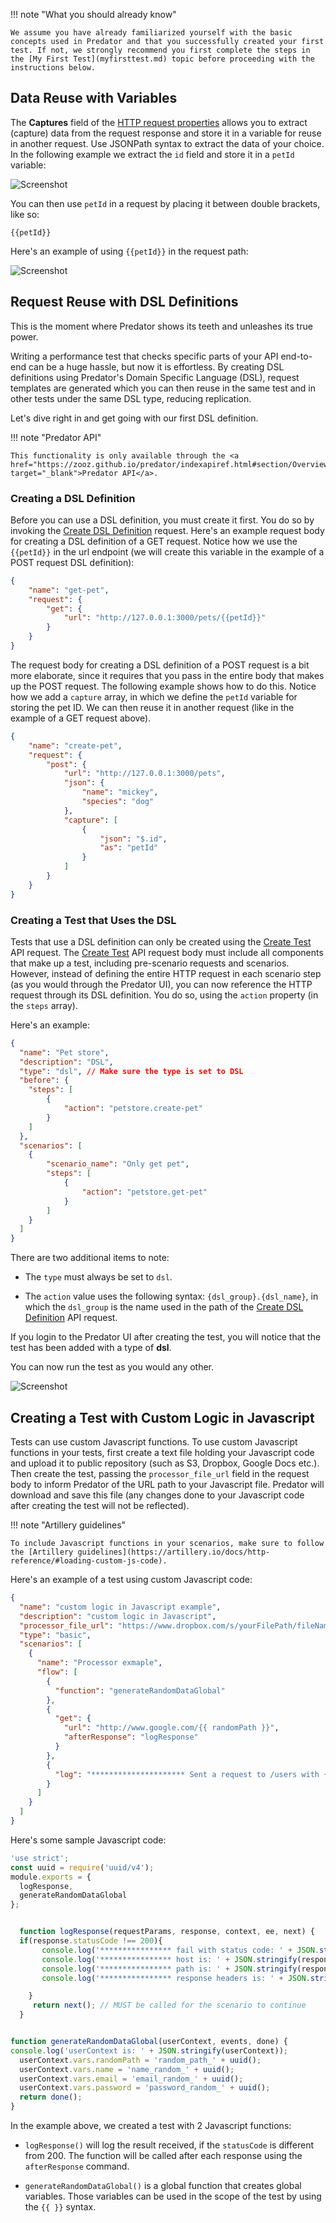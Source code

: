 !!! note "What you should already know"
   
    We assume you have already familiarized yourself with the basic concepts used in Predator and that you successfully created your first test. If not, we strongly recommend you first complete the steps in the [My First Test](myfirsttest.md) topic before proceeding with the instructions below.


## Data Reuse with Variables

The **Captures** field of the [HTTP request properties](myfirsttest.md#http-request-properties) allows you to extract (capture) data from the request response and store it in a variable for reuse in another request. Use JSONPath syntax to extract the data of your choice. In the following example we extract the `id` field and store it in a `petId` variable:

![Screenshot](images/extract_data_to_variable.png)

You can then use `petId` in a request by placing it between double brackets, like so:

`{{petId}}`

Here's an example of using `{{petId}}` in the request path:

![Screenshot](images/variable_in_path.png)

## Request Reuse with DSL Definitions

This is the moment where Predator shows its teeth and unleashes its true power. 

Writing a performance test that checks specific parts of your API end-to-end can be a huge hassle, but now it is effortless. By creating DSL definitions using Predator's Domain Specific Language (DSL), request templates are generated which you can then reuse in the same test and in other tests under the same DSL type, reducing replication.

Let's dive right in and get going with our first DSL definition. 

!!! note "Predator API"
   
    This functionality is only available through the <a href="https://zooz.github.io/predator/indexapiref.html#section/Overview#section" target="_blank">Predator API</a>.

### Creating a DSL Definition

Before you can use a DSL definition, you must create it first. You do so by invoking the <a href="https://zooz.github.io/predator/indexapiref.html#operation/create-a-dsl-definition" target="_blank">Create DSL Definition</a> request. Here's an example request body for creating a DSL definition of a GET request. Notice how we use the `{{petId}}` in the url endpoint (we will create this variable in the example of a POST request DSL definition):

```JSON
{
	"name": "get-pet",
	"request": {
		"get": {
			"url": "http://127.0.0.1:3000/pets/{{petId}}"
		}	
	}
}
```

The request body for creating a DSL definition of a POST request is a bit more elaborate, since it requires that you pass in the entire body that makes up the POST request. The following example shows how to do this. Notice how we add a `capture` array, in which we define the `petId` variable for storing the pet ID. We can then reuse it in another request (like in the example of a GET request above).

```JSON
{
	"name": "create-pet",
	"request": {
		"post": {
			"url": "http://127.0.0.1:3000/pets",
			"json": {
				"name": "mickey",
				"species": "dog"
			},
			"capture": [
				{
					"json": "$.id",
					"as": "petId"
				}	
			]
		}	
	}
}
```


### Creating a Test that Uses the DSL

Tests that use a DSL definition can only be created using the <a href="https://zooz.github.io/predator/indexapiref.html#operation/create-a-test" target="_blank">Create Test</a> API request. The <a href="https://zooz.github.io/predator/indexapiref.html#operation/create-a-test" target="_blank">Create Test</a> API request body must include all components that make up a test, including pre-scenario requests and scenarios. However, instead of defining the entire HTTP request in each scenario step (as you would through the Predator UI), you can now reference the HTTP request through its DSL definition. You do so, using the `action` property (in the `steps` array). 

Here's an example:


```JSON
{
  "name": "Pet store",
  "description": "DSL",
  "type": "dsl", // Make sure the type is set to DSL
  "before": {
  	"steps": [
  		{
  			"action": "petstore.create-pet"
  		}	
  	]
  },
  "scenarios": [
  	{
  		"scenario_name": "Only get pet",
  		"steps": [
  			{
  				"action": "petstore.get-pet"
  			}	
  		]
  	}
  ]
}
```

There are two additional items to note:

* The `type` must always be set to `dsl`.

* The `action` value uses the following syntax: `{dsl_group}.{dsl_name}`, in which the `dsl_group` is the name used in the path of the <a href="https://zooz.github.io/predator/indexapiref.html#operation/create-a-dsl-definition" target="_blank">Create DSL Definition</a> API request. 

If you login to the Predator UI after creating the test, you will notice that the test has been added with a type of **dsl**. 

You can now run the test as you would any other. 

![Screenshot](images/dsltestinui.png)

## Creating a Test with Custom Logic in Javascript

Tests can use custom Javascript functions. To use custom Javascript functions in your tests, first create a text file holding your Javascript code 
and upload it to public repository (such as S3, Dropbox, Google Docs etc.). Then create the test, passing the `processor_file_url` field in the request body to inform Predator of the URL path to your Javascript file. Predator will download and save this file (any changes done to your Javascript code after creating the test will not be reflected).

!!! note "Artillery guidelines"
   
    To include Javascript functions in your scenarios, make sure to follow the [Artillery guidelines](https://artillery.io/docs/http-reference/#loading-custom-js-code).


Here's an example of a test using custom Javascript code:

```JSON
{
  "name": "custom logic in Javascript example",
  "description": "custom logic in Javascript",
  "processor_file_url": "https://www.dropbox.com/s/yourFilePath/fileName.txt?dl=1",
  "type": "basic",
  "scenarios": [
    {
      "name": "Processor exmaple",
      "flow": [
        {
          "function": "generateRandomDataGlobal"
        },
        {
          "get": {
            "url": "http://www.google.com/{{ randomPath }}",
            "afterResponse": "logResponse"
          }
        },
        {
          "log": "********************* Sent a request to /users with {{ name }}, {{ email }}, {{ password }}"
        }
      ]
    }
  ]
}
```

Here's some sample Javascript code:

```javascript
'use strict';
const uuid = require('uuid/v4');
module.exports = {
  logResponse,
  generateRandomDataGlobal
};


  function logResponse(requestParams, response, context, ee, next) {
  if(response.statusCode !== 200){
       console.log('**************** fail with status code: ' + JSON.stringify(response.statusCode));
       console.log('**************** host is: ' + JSON.stringify(response.request.uri.host));
       console.log('**************** path is: ' + JSON.stringify(response.request.uri.pathname));
       console.log('**************** response headers is: ' + JSON.stringify(response.headers));

    }
     return next(); // MUST be called for the scenario to continue
  }


function generateRandomDataGlobal(userContext, events, done) {
console.log('userContext is: ' + JSON.stringify(userContext));
  userContext.vars.randomPath = 'random_path_' + uuid();
  userContext.vars.name = 'name_random_' + uuid();
  userContext.vars.email = 'email_random_' + uuid();
  userContext.vars.password = 'password_random_' + uuid();
  return done();
}
```

In the example above, we created a test with 2 Javascript functions:

* `logResponse()` will log the result received, if the `statusCode` is different from 200. The function will be called after each response using the `afterResponse` command.

* `generateRandomDataGlobal()` is a global function that creates global variables. Those variables can be used in the scope of the test by using the `{{ }}` syntax.
